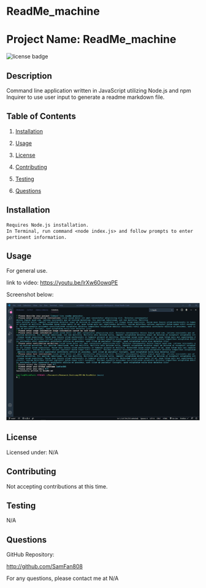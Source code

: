 # ReadMe_machine

# Project Name: ReadMe_machine

![license badge](https://img.shields.io/badge/license-none-blue)

## Description

Command line application written in JavaScript utilizing Node.js and npm Inquirer to use user input to generate a readme markdown file.

## Table of Contents

1. [Installation](#installation)

2. [Usage](#usage)

3. [License](#license)

4. [Contributing](#contributing)

5. [Testing](#testing)

6. [Questions](#questions)

## Installation

````
Requires Node.js installation.
In Terminal, run command <node index.js> and follow prompts to enter pertinent information.
````

## Usage

For general use.

link to video: https://youtu.be/lrXw60owqPE

Screenshot below:

<img src="./images/Screenshot_hw09-1.png">


## License

Licensed under: N/A

## Contributing

Not accepting contributions at this time.

## Testing

N/A

## Questions

GitHub Repository:

http://github.com/SamFan808

For any questions, please contact me at N/A
